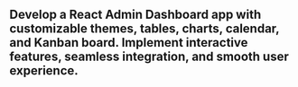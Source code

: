 ## Develop a React Admin Dashboard app with customizable themes, tables, charts, calendar, and Kanban board. Implement interactive features, seamless integration, and smooth user experience.
